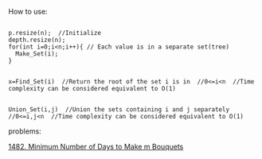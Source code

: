 How to use:
```

p.resize(n);  //Initialize
depth.resize(n);
for(int i=0;i<n;i++){ // Each value is in a separate set(tree)
  Make_Set(i);
}


x=Find_Set(i)  //Return the root of the set i is in  //0<=i<n  //Time complexity can be considered equivalent to O(1)


Union_Set(i,j)  //Union the sets containing i and j separately  //0<=i,j<n  //Time complexity can be considered equivalent to O(1)

```

problems: 

[1482. Minimum Number of Days to Make m Bouquets](https://leetcode.com/problems/minimum-number-of-days-to-make-m-bouquets/description/)
